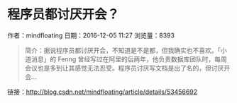 # 程序员都讨厌开会？
作者：mindfloating
日期：2016-12-05 11:27
浏览量：8393
> 简介：据说程序员都讨厌开会，不知道是不是都，但我确实也不喜欢。「小道消息」的 Fenng 曾经写过在阿里的后两年，他负责数据库团队时，每周会议也是多到让其感觉无法忍受。程序员讨厌写文档是出了名的，但讨厌开会...

 链接：http://blog.csdn.net/mindfloating/article/details/53456692
